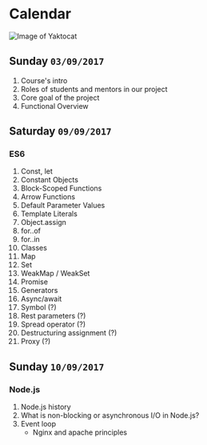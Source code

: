 Calendar
==================
![Image of Yaktocat](https://media.giphy.com/media/xTiTnJ3BooiDs8dL7W/giphy.gif)

Sunday `03/09/2017`
------------
1. Course's intro
1. Roles of students and mentors in our project
1. Сore goal of the project
1. Functional Overview

Saturday `09/09/2017`
------------
### ES6
1. Const, let
1. Constant Objects
1. Block-Scoped Functions
1. Arrow Functions
1. Default Parameter Values
1. Template Literals
1. Object.assign
1. for..of
1. for..in
1. Classes 
1. Map
1. Set
1. WeakMap / WeakSet
1. Promise
1. Generators
1. Async/await
1. Symbol (?)
1. Rest parameters (?)
1. Spread operator (?)
1. Destructuring assignment (?)
1. Proxy (?)

Sunday `10/09/2017`
------------
### Node.js
1. Node.js history
1. What is non-blocking or asynchronous I/O in Node.js?
1. Event loop
    - Nginx and apache principles
